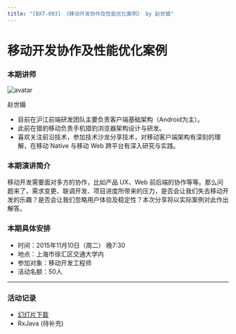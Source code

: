 ```yaml
---
title: "[BXT-003] 《移动开发协作及性能优化案例》 by 赵世婚"
---
```


# 移动开发协作及性能优化案例

### 本期讲师

![avatar](https://cloud.githubusercontent.com/assets/5830104/10930966/4b2f9e92-82fe-11e5-8f8f-5119aa39ccae.png)

赵世婚

* 目前在沪江前端研发团队主要负责客户端基础架构（Android为主）。
* 此前在猎豹移动负责手机猎豹浏览器架构设计与研发。
* 喜欢关注前沿技术，参加技术沙龙分享技术，对移动客户端架构有深刻的理解，在移动 Native 与移动 Web 跨平台有深入研究与实践。

### 本期演讲简介

移动开发需要面对多方的协作，比如产品 UX、Web 前后端的协作等等。那么问题来了，需求变更、联调开发、项目进度所带来的压力，是否会让我们失去移动开发的乐趣？是否会让我们忽略用户体验及稳定性？本次分享将以实际案例对此作出解答。

### 本期具体安排

* 时间：2015年11月10日（周二） 晚7:30
* 地点：上海市徐汇区交通大学内
* 参加对象：移动开发工程师
* 活动名额：50人

***

### 活动记录

* [幻灯片下载](https://github.com/baixing/BXT/blob/master/history/slides/%E7%A7%BB%E5%8A%A8%E5%BC%80%E5%8F%91%E5%8D%8F%E4%BD%9C%E5%8F%8A%E6%80%A7%E8%83%BD%E4%BC%98%E5%8C%96%E6%A1%88%E4%BE%8B.pdf)  
* RxJava (待补充)
